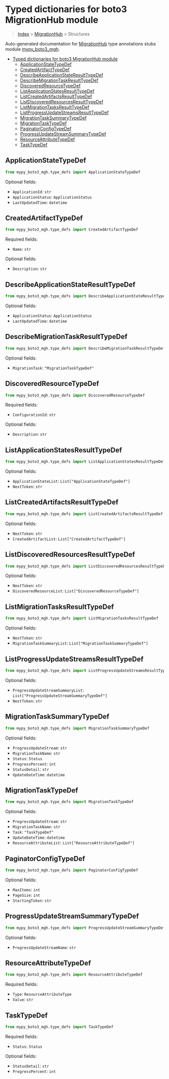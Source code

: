 # Typed dictionaries for boto3 MigrationHub module

> [Index](../README.md) > [MigrationHub](./README.md) > Structures

Auto-generated documentation for [MigrationHub](https://boto3.amazonaws.com/v1/documentation/api/latest/reference/services/mgh.html#MigrationHub)
type annotations stubs module [mypy_boto3_mgh](https://pypi.org/project/mypy-boto3-mgh/).

- [Typed dictionaries for boto3 MigrationHub module](#typed-dictionaries-for-boto3-migrationhub-module)
  - [ApplicationStateTypeDef](#applicationstatetypedef)
  - [CreatedArtifactTypeDef](#createdartifacttypedef)
  - [DescribeApplicationStateResultTypeDef](#describeapplicationstateresulttypedef)
  - [DescribeMigrationTaskResultTypeDef](#describemigrationtaskresulttypedef)
  - [DiscoveredResourceTypeDef](#discoveredresourcetypedef)
  - [ListApplicationStatesResultTypeDef](#listapplicationstatesresulttypedef)
  - [ListCreatedArtifactsResultTypeDef](#listcreatedartifactsresulttypedef)
  - [ListDiscoveredResourcesResultTypeDef](#listdiscoveredresourcesresulttypedef)
  - [ListMigrationTasksResultTypeDef](#listmigrationtasksresulttypedef)
  - [ListProgressUpdateStreamsResultTypeDef](#listprogressupdatestreamsresulttypedef)
  - [MigrationTaskSummaryTypeDef](#migrationtasksummarytypedef)
  - [MigrationTaskTypeDef](#migrationtasktypedef)
  - [PaginatorConfigTypeDef](#paginatorconfigtypedef)
  - [ProgressUpdateStreamSummaryTypeDef](#progressupdatestreamsummarytypedef)
  - [ResourceAttributeTypeDef](#resourceattributetypedef)
  - [TaskTypeDef](#tasktypedef)

## ApplicationStateTypeDef

```python
from mypy_boto3_mgh.type_defs import ApplicationStateTypeDef
```




Optional fields:
- `ApplicationId`: `str`
- `ApplicationStatus`: `ApplicationStatus`
- `LastUpdatedTime`: `datetime`


## CreatedArtifactTypeDef

```python
from mypy_boto3_mgh.type_defs import CreatedArtifactTypeDef
```


Required fields:
- `Name`: `str`



Optional fields:
- `Description`: `str`


## DescribeApplicationStateResultTypeDef

```python
from mypy_boto3_mgh.type_defs import DescribeApplicationStateResultTypeDef
```




Optional fields:
- `ApplicationStatus`: `ApplicationStatus`
- `LastUpdatedTime`: `datetime`


## DescribeMigrationTaskResultTypeDef

```python
from mypy_boto3_mgh.type_defs import DescribeMigrationTaskResultTypeDef
```




Optional fields:
- `MigrationTask`: `"MigrationTaskTypeDef"`


## DiscoveredResourceTypeDef

```python
from mypy_boto3_mgh.type_defs import DiscoveredResourceTypeDef
```


Required fields:
- `ConfigurationId`: `str`



Optional fields:
- `Description`: `str`


## ListApplicationStatesResultTypeDef

```python
from mypy_boto3_mgh.type_defs import ListApplicationStatesResultTypeDef
```




Optional fields:
- `ApplicationStateList`: `List["ApplicationStateTypeDef"]`
- `NextToken`: `str`


## ListCreatedArtifactsResultTypeDef

```python
from mypy_boto3_mgh.type_defs import ListCreatedArtifactsResultTypeDef
```




Optional fields:
- `NextToken`: `str`
- `CreatedArtifactList`: `List["CreatedArtifactTypeDef"]`


## ListDiscoveredResourcesResultTypeDef

```python
from mypy_boto3_mgh.type_defs import ListDiscoveredResourcesResultTypeDef
```




Optional fields:
- `NextToken`: `str`
- `DiscoveredResourceList`: `List["DiscoveredResourceTypeDef"]`


## ListMigrationTasksResultTypeDef

```python
from mypy_boto3_mgh.type_defs import ListMigrationTasksResultTypeDef
```




Optional fields:
- `NextToken`: `str`
- `MigrationTaskSummaryList`: `List["MigrationTaskSummaryTypeDef"]`


## ListProgressUpdateStreamsResultTypeDef

```python
from mypy_boto3_mgh.type_defs import ListProgressUpdateStreamsResultTypeDef
```




Optional fields:
- `ProgressUpdateStreamSummaryList`: `List["ProgressUpdateStreamSummaryTypeDef"]`
- `NextToken`: `str`


## MigrationTaskSummaryTypeDef

```python
from mypy_boto3_mgh.type_defs import MigrationTaskSummaryTypeDef
```




Optional fields:
- `ProgressUpdateStream`: `str`
- `MigrationTaskName`: `str`
- `Status`: `Status`
- `ProgressPercent`: `int`
- `StatusDetail`: `str`
- `UpdateDateTime`: `datetime`


## MigrationTaskTypeDef

```python
from mypy_boto3_mgh.type_defs import MigrationTaskTypeDef
```




Optional fields:
- `ProgressUpdateStream`: `str`
- `MigrationTaskName`: `str`
- `Task`: `"TaskTypeDef"`
- `UpdateDateTime`: `datetime`
- `ResourceAttributeList`: `List["ResourceAttributeTypeDef"]`


## PaginatorConfigTypeDef

```python
from mypy_boto3_mgh.type_defs import PaginatorConfigTypeDef
```




Optional fields:
- `MaxItems`: `int`
- `PageSize`: `int`
- `StartingToken`: `str`


## ProgressUpdateStreamSummaryTypeDef

```python
from mypy_boto3_mgh.type_defs import ProgressUpdateStreamSummaryTypeDef
```




Optional fields:
- `ProgressUpdateStreamName`: `str`


## ResourceAttributeTypeDef

```python
from mypy_boto3_mgh.type_defs import ResourceAttributeTypeDef
```


Required fields:
- `Type`: `ResourceAttributeType`
- `Value`: `str`




## TaskTypeDef

```python
from mypy_boto3_mgh.type_defs import TaskTypeDef
```


Required fields:
- `Status`: `Status`



Optional fields:
- `StatusDetail`: `str`
- `ProgressPercent`: `int`

